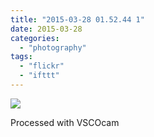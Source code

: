 ```yaml
---
title: "2015-03-28 01.52.44 1"
date: 2015-03-28
categories: 
  - "photography"
tags: 
  - "flickr"
  - "ifttt"
---
```


![](https://farm8.staticflickr.com/7648/16958510692_b3bf4a12a0_b.jpg)  

Processed with VSCOcam
